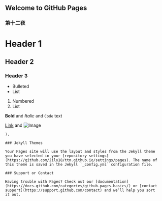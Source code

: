 ## Welcome to GitHub Pages


### 第十二夜



# Header 1
## Header 2
### Header 3

- Bulleted
- List

1. Numbered
2. List

**Bold** and _Italic_ and `Code` text

[Link](url) and ![Image](https://xiaochengxv-tuchuang.oss-cn-beijing.aliyuncs.com/img/undraw_Location_tracking_re_n3ok.png)
```
).

### Jekyll Themes

Your Pages site will use the layout and styles from the Jekyll theme you have selected in your [repository settings](https://github.com/Jily18/ttn.github.io/settings/pages). The name of this theme is saved in the Jekyll `_config.yml` configuration file.

### Support or Contact

Having trouble with Pages? Check out our [documentation](https://docs.github.com/categories/github-pages-basics/) or [contact support](https://support.github.com/contact) and we’ll help you sort it out.
